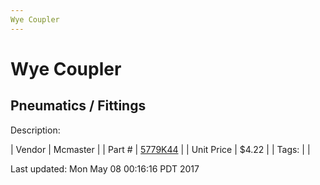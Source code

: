 ```yaml
---
Wye Coupler
---
```

# Wye Coupler
## Pneumatics / Fittings
Description: 	 

| Vendor | Mcmaster | 
| Part # | [5779K44](https://www.mcmaster.com/#5779K44) | 
| Unit Price | $4.22 | 
| Tags: |  | 

Last updated: Mon May 08 00:16:16 PDT 2017